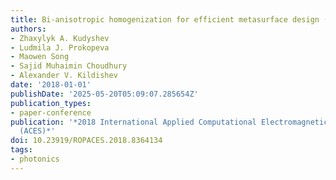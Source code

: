 ```yaml
---
title: Bi-anisotropic homogenization for efficient metasurface design (invited)
authors:
- Zhaxylyk A. Kudyshev
- Ludmila J. Prokopeva
- Maowen Song
- Sajid Muhaimin Choudhury
- Alexander V. Kildishev
date: '2018-01-01'
publishDate: '2025-05-20T05:09:07.285654Z'
publication_types:
- paper-conference
publication: '*2018 International Applied Computational Electromagnetics Society Symposium
  (ACES)*'
doi: 10.23919/ROPACES.2018.8364134
tags:
- photonics
---
```

